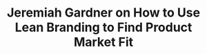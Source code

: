 ---
name: "Jeremiah Gardner"
title: "Jeremiah Gardner on How to Use Lean Branding to Find Product Market Fit"
episode: 8
upcoming: false
twitter_url: https://twitter.com/JeremiahGardner
download_url: https://simplecast.fm/media/1791.mp3
avatar: jeremiah_gardner.jpg
summary: |
  In this episode, <a href="https://twitter.com/JeremiahGardner">Jeremiah Gardner</a>, author of <a href="http://jeremiahgardner.com/book/">The Lean Brand</a>, shares his techniques for helping companies get to the root of what they're really about (not just what they're selling). He talks about how having the right conversations in the beginning is hugely powerful when it comes to finding your product/market fit.
outro_song: "The World is Yours"
outro_artist: "The Visioneers"
outro_url: https://soundcloud.com/jazzdesigners/3-the-visioneers-the-world-is
links:
  - :url: https://twitter.com/JeremiahGardner
    :label: "Jeremiah Gardner"
  - :url: http://theleanbrand.me
    :label: "The Lean Brand"
  - :url: https://twitter.com/simonsinek
    :label: "Simon Sinek"
  - :url: http://www.nike.com
    :label: "Nike"
  - :url: http://www.gatorade.com/‎
    :label: "Gatorade"
  - :url: http://www.lululemon.com
    :label: "Lululemon"
  - :url: https://www.mint.com
    :label: "Mint.com"
  - :url: https://www.bankofamerica.com
    :label: "Bank of America"
  - :url: https://www.wellsfargo.com
    :label: "Wells Fargo"
  - :url: https://www.capitalone.com
    :label: "Capital One"
  - :url: https://www.chase.com/‎
    :label: "Chase"
  - :url: http://gozesty.com/
    :label: "Zesty"
tweetables:
  - :quote: "A brand is organic - meaning branding happens both with intention and without intention."
    :tweet: "&quot;A brand is organic - meaning branding happens both with intention and without intention.&quot; @JeremiahGardner"
  - :quote: "People don’t connect with what you built or how you built it. They connect with why you built it."
    :tweet: "&quot;People don’t connect with what you built or how you built it. They connect with why you built it.&quot; @JeremiahGardner"
  - :quote: "Knowing who you’re not for is so important. Saying you’re for ‘everybody’ is the wrong answer."
    :tweet: "&quot;Knowing who you’re not for is so important. Saying you’re for ‘everybody’ is the wrong answer.&quot; @JeremiahGardner"
---